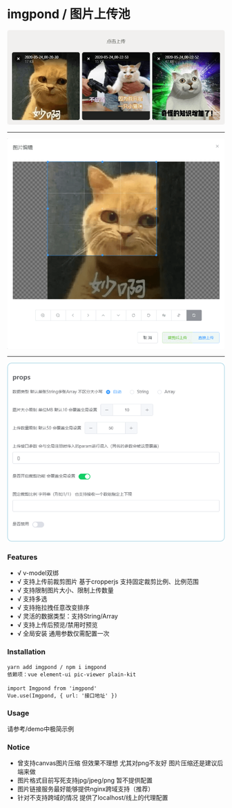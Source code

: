 # imgpond / 图片上传池


![图片](./preview.png)

<hr/>

![图片](./preview-crop.png)

<hr/>

![图片](./preview-props.png)


### Features

- √ v-model双绑
- √ 支持上传前裁剪图片 基于cropperjs 支持固定裁剪比例、比例范围 
- √ 支持限制图片大小、限制上传数量
- √ 支持多选
- √ 支持拖拉拽任意改变排序
- √ 灵活的数据类型：支持String/Array
- √ 支持上传后预览/禁用时预览
- √ 全局安装 通用参数仅需配置一次


### Installation
```
yarn add imgpond / npm i imgpond
依赖项：vue element-ui pic-viewer plain-kit

import Imgpond from 'imgpond'
Vue.use(Imgpond, { url: '接口地址' })
```


### Usage
请参考/demo中极简示例


### Notice
- 曾支持canvas图片压缩 但效果不理想 尤其对png不友好 图片压缩还是建议后端来做
- 图片格式目前写死支持jpg/jpeg/png 暂不提供配置
- 图片链接服务最好能够提供nginx跨域支持（推荐）
- 针对不支持跨域的情况 提供了localhost/线上的代理配置
